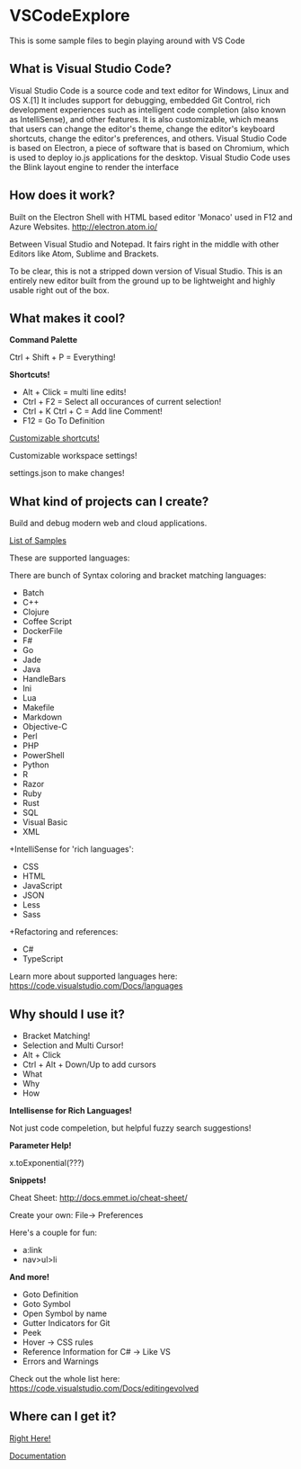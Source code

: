# VSCodeExplore
This is some sample files to begin playing around with VS Code


What is Visual Studio Code?
---------------------------


Visual Studio Code is a source code and text editor for Windows, Linux and OS X.[1] It includes support for debugging, embedded Git Control, rich development experiences such as intelligent code completion (also known as IntelliSense), and other features. It is also customizable, which means that users can change the editor's theme, change the editor's keyboard shortcuts, change the editor's preferences, and others. 
Visual Studio Code is based on Electron, a piece of software that is based on Chromium, which is used to deploy io.js applications for the desktop. Visual Studio Code uses the Blink layout engine to render the interface


How does it work? 
-----------------

Built on the Electron Shell with HTML based editor 'Monaco' used in F12 and Azure Websites. 
http://electron.atom.io/

Between Visual Studio and Notepad. It fairs right in the middle with other Editors like Atom, Sublime and Brackets.

To be clear, this is not a stripped down version of Visual Studio. This is an entirely new editor built from the ground up to be lightweight and highly usable right out of the box. 

What makes it cool? 
-------------------

**Command Palette**

Ctrl + Shift + P = Everything! 


**Shortcuts!**

* Alt + Click = multi line edits!
* Ctrl + F2 = Select all occurances of current selection!
* Ctrl + K Ctrl + C = Add line Comment!
* F12 = Go To Definition

[Customizable shortcuts!](https://code.visualstudio.com/Docs/customization)

Customizable workspace settings!

settings.json to make changes!


What kind of projects can I create? 
-----------------------------------
Build and debug modern web and cloud applications.

[List of Samples](https://code.msdn.microsoft.com/vstudio)

These are supported languages: 

There are bunch of Syntax coloring and bracket matching languages: 

* Batch 
* C++ 
* Clojure
* Coffee Script
* DockerFile 
* F# 
* Go 
* Jade
* Java 
* HandleBars 
* Ini 
* Lua 
* Makefile 
* Markdown 
* Objective-C 
* Perl 
* PHP 
* PowerShell 
* Python 
* R 
* Razor 
* Ruby 
* Rust 
* SQL 
* Visual Basic
* XML



+IntelliSense for 'rich languages': 
* CSS 
* HTML 
* JavaScript 
* JSON 
* Less 
* Sass 

+Refactoring and references: 
* C# 
* TypeScript

Learn more about supported languages here: 
https://code.visualstudio.com/Docs/languages


Why should I use it? 
--------------------

* Bracket Matching!
* Selection and Multi Cursor!
* Alt + Click
* Ctrl + Alt + Down/Up to add cursors
* What
* Why
* How

**Intellisense for Rich Languages!**

Not just code compeletion, but helpful fuzzy search suggestions!

**Parameter Help!**

x.toExponential(???)

**Snippets!**

Cheat Sheet: http://docs.emmet.io/cheat-sheet/

Create your own: 
File-> Preferences

Here's a couple for fun: 
* a:link
* nav>ul>li

**And more!**
* Goto Definition
* Goto Symbol
* Open Symbol by name
* Gutter Indicators for Git
* Peek
* Hover -> CSS rules
* Reference Information for C# -> Like VS
* Errors and Warnings

Check out the whole list here: 
https://code.visualstudio.com/Docs/editingevolved


Where can I get it? 
-------------------

[Right Here!](https://code.visualstudio.com/)

[Documentation](https://code.visualstudio.com/Docs)
